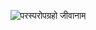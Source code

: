 <p align="center">
  <img src="https://readme-typing-svg.herokuapp.com?font=Jaini&size=50&duration=2000&pause=4000&color=D83338&center=true&multiline=true&height=75&lines=%E0%A4%AA%E0%A4%B0%E0%A4%B8%E0%A5%8D%E0%A4%AA%E0%A4%B0%E0%A5%8B%E0%A4%AA%E0%A4%97%E0%A5%8D%E0%A4%B0%E0%A4%B9%E0%A5%8B+%E0%A4%9C%E0%A5%80%E0%A4%B5%E0%A4%BE%E0%A4%A8%E0%A4%BE%E0%A4%AE%E0%A5%8D" alt="परस्परोपग्रहो जीवानाम्" />
</p>
